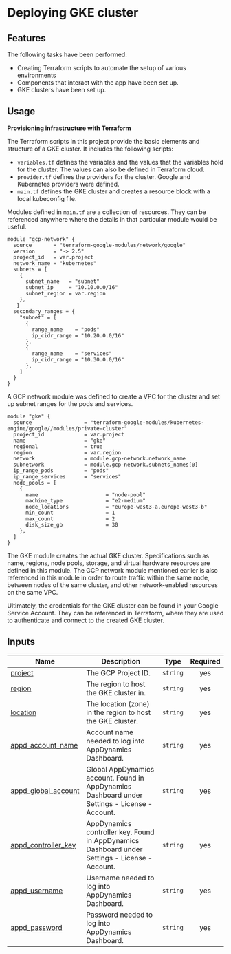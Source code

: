 # Deploying GKE cluster


## Features

The following tasks have been performed:

- Creating Terraform scripts to automate the setup of various environments
- Components that interact with the app have been set up. 
- GKE clusters have been set up. 

## Usage

**Provisioning infrastructure with Terraform**

The Terraform scripts in this project provide the basic elements and structure of a GKE cluster. It includes the following scripts: 

- `variables.tf` defines the variables and the values that the variables hold for the cluster. The values can also be defined in Terraform cloud. 
- `provider.tf` defines the providers for the cluster. Google and Kubernetes providers were defined. 
- `main.tf` defines the GKE cluster and creates a resource block with a local kubeconfig file. 

Modules defined in `main.tf` are a collection of resources. They can be referenced anywhere where the details in that particular module would be useful. 

```
module "gcp-network" {
  source       = "terraform-google-modules/network/google"
  version      = "~> 2.5"
  project_id   = var.project
  network_name = "kubernetes"
  subnets = [
    {
      subnet_name   = "subnet"
      subnet_ip     = "10.10.0.0/16"
      subnet_region = var.region
    },
   ]
  secondary_ranges = {
    "subnet" = [
      {
        range_name    = "pods"
        ip_cidr_range = "10.20.0.0/16"
      },
      {
        range_name    = "services"
        ip_cidr_range = "10.30.0.0/16"
      },
    ]
  }
}
```

A GCP network module was defined to create a VPC for the cluster and set up subnet ranges for the pods and services. 

```
module "gke" {
  source                 = "terraform-google-modules/kubernetes-engine/google//modules/private-cluster"
  project_id             = var.project
  name                   = "gke"
  regional               = true
  region                 = var.region
  network                = module.gcp-network.network_name
  subnetwork             = module.gcp-network.subnets_names[0]
  ip_range_pods          = "pods"
  ip_range_services      = "services"
  node_pools = [
    {
      name                      = "node-pool"
      machine_type              = "e2-medium"
      node_locations            = "europe-west3-a,europe-west3-b"
      min_count                 = 1
      max_count                 = 2
      disk_size_gb              = 30
    },
  ]
}
```

The GKE module creates the actual GKE cluster. Specifications such as name, regions, node pools, storage, and virtual hardware resources are defined in this module. The GCP network module mentioned earlier is also referenced in this module in order to route traffic within the same node, between nodes of the same cluster, and other network-enabled resources on the same VPC. 

Ultimately, the credentials for the GKE cluster can be found in your Google Service Account. They can be referenced in Terraform, where they are used to authenticate and connect to the created GKE cluster. 



## Inputs

| Name | Description | Type | Required |
|------|-------------|-------|:--------:|
| <a name="project"></a> [project](#input\_project) | The GCP Project ID. | `string` | yes |
| <a name="region"></a> [region](#input\_region) | The region to host the GKE cluster in. | `string` | yes |
| <a name="location"></a> [location](#input\_location) | The location (zone) in the region to host the GKE cluster. | `string` | yes |
| <a name="appd_account_name"></a> [appd\_account\_name](#input\_appd\_account\_name) | Account name needed to log into AppDynamics Dashboard. | `string` | yes |
| <a name="appd_global_account"></a> [appd\_global\_account](#input\_appd\_global\_account) | Global AppDynamics account. Found in AppDynamics Dashboard under Settings - License - Account. | `string` | yes |
| <a name="appd_controller_key"></a> [appd\_controller\_key](#input\_appd\_controller\_key) | AppDynamics controller key. Found in AppDynamics Dashboard under Settings - License - Account. | `string` | yes |
| <a name="appd_username"></a> [appd\_username](#input\_appd\_username) | Username needed to log into AppDynamics Dashboard. | `string` | yes |
| <a name="appd_password"></a> [appd\_password](#input\_appd\_password) | Password needed to log into AppDynamics Dashboard. | `string` | yes |
